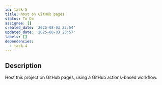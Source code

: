 ```yaml
---
id: task-5
title: host on GitHub pages
status: To Do
assignee: []
created_date: '2025-08-03 23:54'
updated_date: '2025-08-03 23:57'
labels: []
dependencies:
  - task-4
---
```


## Description

Host this project on GitHub pages, using a GitHub actions-based workflow.
